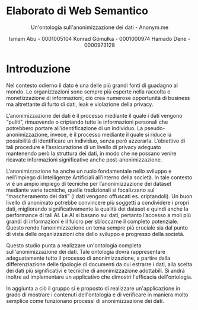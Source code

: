 # Elaborato di Web Semantico
<center>
Un'ontologia sull'anonimizzazione dei dati - Anonym.me


Ismam Abu - 0001005104
Konrad Gómułka - 0001000974
Hamado Dene - 0000973128
</center>

# Introduzione

Nel contesto odierno il dato è una delle più grandi fonti di guadagno al mondo. Le organizzazioni sono sempre più esperte nella raccolta e monetizzazione di informazioni, ciò crea numerose opportunità di business ma altrettante di furto di dati, leak e violazione della privacy.

L’anonimizzazione dei dati è il processo mediante il quale i dati vengono “puliti”, rimuovendo o criptando tutte le informazioni personali che potrebbero portare all’identificazione di un individuo. La pseudo-anonimizzazione, invece, è il processo mediante il quale si riduce la possibilità di identificare un individuo, senza però azzerarla.
L’obiettivo di tali procedure è l’assicurazione di un livello di privacy adeguato mantenendo però la struttura dei dati, in modo che ne possano venire ricavate informazioni significative anche post-anonimizzazione.

L’anonimizzazione ha anche un ruolo fondamentale nello sviluppo e nell’impiego di Intelligenze Artificiali all’interno della società. In tale contesto vi è un ampio impiego di tecniche per l’anonimizzazione dei dataset mediante varie tecniche, quelle tradizionali si focalizzano sul “mascheramento dei dati” (i dati vengono offuscati es. criptandoli). Un buon livello di anonimato potrebbe convincere più soggetti a condividere i propri dati, migliorando significativamente la qualità dei dataset e quindi anche la performance di tali AI. Le AI si basano sui dati, pertanto l’accesso a moli più grandi di informazioni è il fulcro per sbloccarne il completo potenziale. Questo rende l’anonimizzazione un tema sempre più cruciale sia dal punto di vista delle organizzazioni che dello sviluppo e progresso della società.

Questo studio punta a realizzare un'ontologia completa sull'anonimizzazione dei dati. Tale ontologia dovrà rappresentare adeguatamente tutto il processo di anonimizzazione, a partire dalla differenziazione delle tipologie di documenti da cui estrarre i dati, alla scelta dei dati più significativi e tecniche di anonimizzazione adottabili. Si andrà inoltre ad implementare un applicativo che dimostri l'efficacia dell'ontologia.

In aggiunta a ciò il gruppo si è proposto di realizzare un'applicazione in grado di mostrare i contenuti dell'ontologia e di verificare in maniera molto semplice come funzionano processi di anonimizzazione dei dati.
